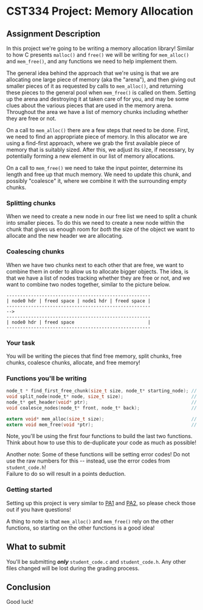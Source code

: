 # CST334 Project: Memory Allocation

## Assignment Description

In this project we're going to be writing a memory allocation library!
Similar to how C presents `malloc()` and `free()` we will be writing for `mem_alloc()` and `mem_free()`, and any functions we need to help implement them.

The general idea behind the approach that we're using is that we are allocating one large piece of memory (aka the "arena"), and then giving out smaller pieces of it as requested by calls to `mem_alloc()`, and returning these pieces to the general pool when `mem_free()` is called on them.
Setting up the arena and destroying it at taken care of for you, and may be some clues about the various pieces that are used in the memory arena.
Throughout the area we have a list of memory chunks including whether they are free or not.

On a call to `mem_alloc()` there are a few steps that need to be done.
First, we need to find an appropriate piece of memory.
In this allocator we are using a find-first approach, where we grab the first available piece of memory that is suitably sized.
After this, we adjust its size, if necessary, by potentially forming a new element in our list of memory allocations.

On a call to `mem_free()` we need to take the input pointer, determine its length and free up that much memory.
We need to update this chunk, and possibly "coalesce" it, where we combine it with the surrounding empty chunks.


### Splitting chunks

When we need to create a new node in our free list we need to split a chunk into smaller pieces.
To do this we need to create a new node within the chunk that gives us enough room for _both_ the size of the object we want to allocate and the new header we are allocating.

### Coalescing chunks

When we have two chunks next to each other that are free, we want to combine them in order to allow us to allocate bigger objects.
The idea, is that we have a list of nodes tracking whether they are free or not, and we want to combine two nodes together, similar to the picture below.

```
-----------------------------------------------------
| node0 hdr | freed space | node1 hdr | freed space | 
-----------------------------------------------------
-->
-----------------------------------------------------
| node0 hdr | freed space                           | 
-----------------------------------------------------
```

### Your task

You will be writing the pieces that find free memory, split chunks, free chunks, coalesce chunks, allocate, and free memory!

### Functions you'll be writing

```c
node_t * find_first_free_chunk(size_t size, node_t* starting_node); // 15 points
void split_node(node_t* node, size_t size);                         // 20 points
node_t* get_header(void* ptr);                                      // 15 points
void coalesce_nodes(node_t* front, node_t* back);                   // 20 points

extern void* mem_alloc(size_t size);                                // 5 points
extern void mem_free(void *ptr);                                    // 5 points
```

Note, you'll be using the first four functions to build the last two functions.  
Think about how to use this to de-duplicate your code as much as possible!

Another note:
Some of these functions will be setting error codes!  Do not use the raw numbers for this -- instead, use the error codes from `student_code.h`!  
Failure to do so will result in a points deduction.

### Getting started

Setting up this project is very similar to [PA1](../PA1) and [PA2](../PA2), so please check those out if you have questions!

A thing to note is that `mem_alloc()` and `mem_free()` rely on the other functions, so starting on the other functions is a good idea!

## What to submit

You'll be submitting ***only*** `student_code.c` and `student_code.h`.
Any other files changed will be lost during the grading process.


## Conclusion

Good luck!
